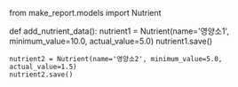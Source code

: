 from make_report.models import Nutrient

def add_nutrient_data():
    nutrient1 = Nutrient(name='영양소1', minimum_value=10.0, actual_value=5.0)
    nutrient1.save()

    nutrient2 = Nutrient(name='영양소2', minimum_value=5.0, actual_value=1.5)
    nutrient2.save()